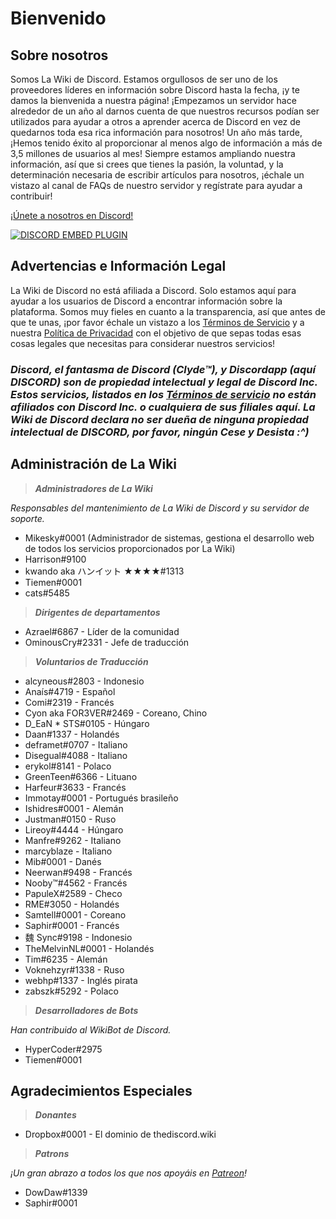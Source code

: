 <!-- TITLE: Spanish: Página Principal -->
<!-- SUBTITLE: ¡Bienvenido a La Wiki de Discord! -->

# Bienvenido
## Sobre nosotros

Somos La Wiki de Discord. Estamos orgullosos de ser uno de los proveedores líderes en información sobre Discord hasta la fecha, ¡y te damos la bienvenida a nuestra página! ¡Empezamos un servidor hace alrededor de un año al darnos cuenta de que nuestros recursos podían ser utilizados para ayudar a otros a aprender acerca de Discord en vez de quedarnos toda esa rica información para nosotros! Un año más tarde, ¡Hemos tenido éxito al proporcionar al menos algo de información a más de 3,5 millones de usuarios al mes! Siempre estamos ampliando nuestra información, así que si crees que tienes la pasión, la voluntad, y la determinación necesaria de escribir artículos para nosotros, ¡échale un vistazo al canal de FAQs de nuestro servidor y regístrate para ayudar a contribuir!

[¡Únete a nosotros en Discord!](https://discord.gg/zzAKwMQ)

<a href="https://discord.gg/ZRJ9Ghh">![DISCORD EMBED PLUGIN](https://discordapp.com/api/guilds/367460196148183040/widget.png?style=banner2)</a>

## Advertencias e Información Legal
La Wiki de Discord no está afiliada a Discord. Solo estamos aquí para ayudar a los usuarios de Discord a encontrar información sobre la plataforma. Somos muy fieles en cuanto a la transparencia, así que antes de que te unas, ¡por favor échale un vistazo a los [Términos de Servicio](/terms) y a nuestra [Política de Privacidad](/privacy) con el objetivo de que sepas todas esas cosas legales que necesitas para considerar nuestros servicios!

### ***Discord, el fantasma de Discord (Clyde™), y Discordapp (aquí DISCORD) son de propiedad intelectual y legal de Discord Inc. Estos servicios, listados en los [Términos de servicio](/terms) no están afiliados con Discord Inc. o cualquiera de sus filiales aquí. La Wiki de Discord declara no ser dueña de ninguna propiedad intelectual de DISCORD, por favor, ningún Cese y Desista :^)***

## Administración de La Wiki
> ***Administradores de La Wiki***

*Responsables del mantenimiento de La Wiki de Discord y su servidor de soporte.*
* Mikesky#0001 (Administrador de sistemas, gestiona el desarrollo web de todos los servicios proporcionados por La Wiki)
* Harrison#9100
* kwando aka ハンイット ★★★★#1313
* Tiemen#0001
* cats#5485

> ***Dirigentes de departamentos***

* Azrael#6867 - Líder de la comunidad
* OminousCry#2331 - Jefe de traducción

> ***Voluntarios de Traducción***

* alcyneous#2803 - Indonesio
* Anaís#4719 - Español
* Comi#2319 - Francés
* Cyon aka FOR3VER#2469 - Coreano, Chino
* D_EaN * STS#0105 - Húngaro
* Daan#1337 - Holandés
* deframet#0707 - Italiano
* Disegual#4088 - Italiano
* erykol#8141 - Polaco
* GreenTeen#6366 - Lituano
* Harfeur#3633 - Francés
* Immotay#0001 - Portugués brasileño
* Ishidres#0001 - Alemán
* Justman#0150 - Ruso
* Lireoy#4444 - Húngaro
* Manfre#9262 - Italiano
* marcyblaze - Italiano
* Mib#0001 - Danés
* Neerwan#9498 - Francés
* Nooby™#4562 - Francés
* PapuleX#2589 - Checo
* RME#3050 - Holandés
* Samtell#0001 - Coreano
* Saphir#0001 - Francés
* 魏 Sync#9198 - Indonesio
* TheMelvinNL#0001 - Holandés
* Tim#6235 - Alemán
* Voknehzyr#1338 - Ruso
* webhp#1337 - Inglés pirata
* zabszk#5292 - Polaco

> ***Desarrolladores de Bots***

*Han contribuido al WikiBot de Discord.*
* HyperCoder#2975
* Tiemen#0001

## Agradecimientos Especiales

>***Donantes***

* Dropbox#0001 - El dominio de thediscord.wiki


> ***Patrons***

*¡Un gran abrazo a todos los que nos apoyáis en [Patreon](https://www.patreon.com/TheDiscordWiki)!*

* DowDaw#1339
* Saphir#0001